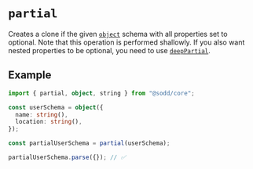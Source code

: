 # `partial`

Creates a clone if the given [`object`](/api/schemas/object) schema with all properties set to optional. Note that this operation is performed shallowly. If you also want nested properties to be optional, you need to use [`deepPartial`](/api/schemas/object/deepPartial).

## Example

```ts
import { partial, object, string } from "@sodd/core";

const userSchema = object({
  name: string(),
  location: string(),
});

const partialUserSchema = partial(userSchema);

partialUserSchema.parse({}); // ✅
```

